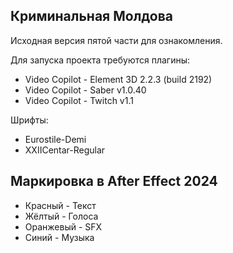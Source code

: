 ## Криминальная Молдова

Исходная версия пятой части для ознакомления.

Для запуска проекта требуются плагины:  
- Video Copilot - Element 3D 2.2.3 (build 2192)  
- Video Copilot - Saber v1.0.40  
- Video Copilot - Twitch v1.1

Шрифты:  
- Eurostile-Demi  
- XXIICentar-Regular

## Маркировка в After Effect 2024

- Красный - Текст  
- Жёлтый - Голоса  
- Оранжевый - SFX  
- Синий - Музыка